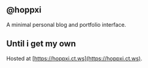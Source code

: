 ## @hoppxi

A minimal personal blog and portfolio interface.

## Until i get my own

Hosted at [https://hoppxi.ct.ws](https://hoppxi.ct.ws).

